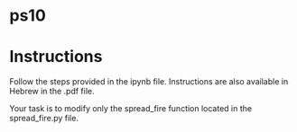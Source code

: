 # ps10

# Instructions  

Follow the steps provided in the ipynb file. Instructions are also available in Hebrew in the .pdf file.

Your task is to modify only the spread_fire function located in the spread_fire.py file.
